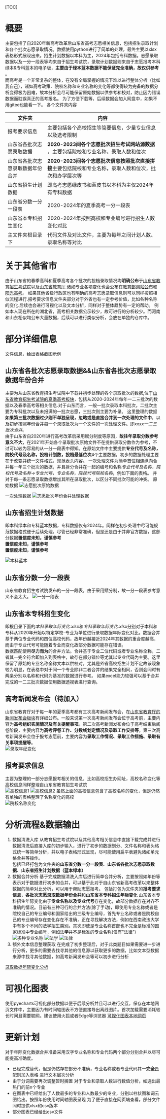 [TOC]

# 概要
主要包括了自2020年新高考改革后山东省高考志愿相关信息，包括招生录取计划和各个批次志愿录取情况。数据使用python进行了简单的处理，最终主要以xlsx表格形式展现出来。招生计划数据以本科为主，2024年包括专科数据。志愿录取数据以及一分一段表等均来自于招生考试院，录取计划数据则来自于志愿报考本科绿本&专科蓝本的电子版，**主要由于绿本蓝本数据不能保证完全准确，故仅供参考**  。  
而高考是一个非常复杂的整体，在没有全局掌握的情况下难以进行整体分析（比如我自己），诸如高考政策、院校名称和专业名称的变化等都使得较为完备的数据分析变得极为困难，故本分析会尽可能保留原始数据以供参考和校对，防止因为错误数据而耽误真正的高考报名。
为了方便下载等，后续数据会加入网盘中，如果不用gitee也能看一下。
各个文件夹内容  

| 文件夹                           | 内容                                                                                                    |
| -------------------------------- | ------------------------------------------------------------------------------------------------------- |
| 报考要求信息                     | 主要包括各个高校招生等简要信息，少量专业信息以及选考限制|
| 山东省各批次志愿录取数据         | **2020-2023间各个志愿批次招生考试网站源数据** ，主要包括院校和专业名称，录取人数和位次                  |
| 山东省各批次志愿录取数据年份合并 | **2020-2023间各个志愿批次信息按照批次直接拼接**主要包括院校和专业名称，录取人数和位次，批次和办学层次等 |
| 山东省招生计划数据               | 即高考志愿绿皮书和蓝皮书以本科为主仅2024年有专科数据                                                    |
| 山东省分数一分一段表             | 2020-2024年的夏季高考一分一段表                                                                         |
| 山东省本专科招生变化         | 2020-2024年按照高校和专业编号进行招生人数变化对比                                                                         |
| 主文件夹根目录下                 | 代码文件及对比文件，主要为每年之间计划人数、录取名称等对比                                              |
# 关于其他省市
由于山东省的春季高科和夏季高考各个批次的投档录取情况均**明确公布**于[山东省教育招生考试院](https://www.sdzk.cn/)以及[山东省教育厅](http://edu.shandong.gov.cn).诸如专业各项变化也会公布在[教育部网站公布](http://www.moe.gov.cn/s78/A07/zcs_ztzl/2017_zt06/17zt06_bznr/zhijiao/)和[阳光高考](https://gaokao.chsi.com.cn/)。
如果其他省级行政区也有明确的高考志愿录取信息则可以同样按照相似流程进行.报考要求信息文件夹部分对于外省也有一定参考价值，比如各种名称的变化.后续也会进行可视化以及文本分析，同样对于整体趋势有一定的帮助。
例如本人现在所在的湖北省，高考相关数据公示较少，故可进行的分析较少。而河南和山东相似均公布大量数据，后续可以进行类似分析，会放在单独的仓库中。


# 部分详细信息
文件信息，给出表格截图示例
## 山东省各批次志愿录取数据&&山东省各批次志愿录取数据年份合并
主要为从山东省教育招生考试院中下载并初步处理的各个录取批次的数据,位于[山东省教育招生考试院的夏季高考板块](https://www.sdzk.cn/NewsList.aspx?BCID=2)，包括从2020-2024年每年一二三批次的数据以及春季高考等相关信息.对于山东而言，一般一批次录取本科批次，二批次主要为专科批次以及未报满的一批次志愿，三批次则主要为补录。
这里整理的数据**如果第三批次数据过少则不单独呈现，忽略或是直接合并到一次处理的文件中**，以及初步按照年份合并每一个录取批次为一个文件的一次处理文件。即*xxxx一二三批次合并*。  
由于山东省自2020年进行高考改革后采用赋分制度等原因，**故往年录取分数参考意义不大**，在2021年开始各个录取批次原始文件不在提供录取分数作为参考，不过可以较为容易的从一分一段表中得知。在原始文件中主要提供**专业代号及名称，院校代号及名称，投档计划数，投档最低位次**4个主要数据，初步的数据处理主要在于改变并统一文件格式，规范表头内容。
一次处理文件为简单首位相连纵向合并每一年三个批次的数据，并且拆分合并在一起的编号和名称*专业代号及名称，院校代号及名称->专业代号，专业名称，院校代号院校名称*，例如下面的表格。 并对于每一条志愿录取数据增加其所在录取批次，以区分不同批次可能的冲突。
原始数据
![志愿批次原始数据](表格截图/志愿批次原始数据.png)

一次处理数据
![志愿批次年份合并处理数据](表格截图/志愿批次年份合并处理数据.png)

## 山东省招生计划数据
即本科绿本和专科蓝本数据，专科数据仅有2024年。同样在初步处理中尽可能规范数据格式便于后续处理。尽管已经非常准确，但是还是由于并非官方数据，这部分数据**置信度未知，谨慎参考**  
**置信度未知，谨慎参考**  
**置信度未知，谨慎参考**  

![本科蓝本](表格截图/本科蓝本数据.png)

## 山东省分数一分一段表
山东省教育招生考试院发布的一分一段表，由于采用赋分制，故一分一段表参考意义不会太大。
![一分一段表](表格截图/一分一段表.png)


## 山东省本专科招生变化
即根目录下面的*本科录取年际变化.xlsx*和*专科录取年际变化.xlsx*分别对于本科和专科从2020年开始以特定学校-专业为单位进行录取数据年际变化对比。数据合并基于两位专业代码和四位高校代码，故年份越接近2024年其数据的重合度越高，而由于专业代号可能随着专业而变化故部分数据可能存在错误。  
数据匹配使用**尽力而为**的合并方法。合并基于专业二位代码或者专业名称全称，二者其一完全符合即加入到表格中，故存在部分错位等尤其以专业代码为主要。这里保留了原始的专业名称全称文本以供校对，尤其是外省高校招生计划不定故该现象较为明显，在表格中对于同一个专业除非二者合并的结果完全相同，否则会同时有两条分别以名称和代码为基准的数据进行参考。 
如果excel能力较强可以基于合并完成的一二三批次数据使用数据透视表进行查询。

## 高考新闻发布会（待加入）
山东省教育厅对于每一年的夏季高考都有三次高考新闻发布会，在[山东省教育厅的新闻发布会板块](http://edu.shandong.gov.cn/col/col11973/index.html)有详细公布。一般来说第一次高考新闻发布会位于高考前，主要内容为**高考组织实施情况及有关提醒事项**。第二次高考新闻发布会位于高考结束后阅卷阶段，主要内容为**高考评卷工作、分数线划定情况及录取工作安排等**。第三次高考新闻发布会位于报考志愿前，主要内容为**录取工作情况、录取工作措施、录取有关事项提醒等**。    
![录取年纪变化](表格截图/录取年际变化.png)

## 报考要求信息
主要为整理的一部分志愿报考相关的信息，比如高校招生办网址，高校名称变化等
高校信息同样整理自山东省教育招生考试院  
![高校信息1](表格截图/高校信息1.png)
![高校信息2](表格截图/高校信息2.png)
虽然上面的高校信息包含了高校名称的变化，但是仍然有单独的表格整理了名称变化的高校  
![院校名称变化](表格截图/院校名称变化.png)

# 分析流程&数据输出
1. 数据清洗入库
从教育招生考试院以及其他高考相关信息中直接下载完成并进行数据清洗后直接入库的初步输入，进行了初步的数据划分、文件名称和表头格式统一等简单分析，并以电子表格形式呈现，尽可能使用扁平表避免诸如单元格合并等操作。  
包括已经打包为文件夹的**山东省分数一分一段表**、**山东省各批次志愿录取数据**、**山东省招生计划数据（蓝本绿本）**  
2. 数据合并分析
基于完成数据清洗入库后进行简单合并分析，主要按照如年份等表示对于数据进行初步的合并，可以基于此对于自山东省新高考改革以来整体数据的简单对比分析，可以用于帮助志愿报考。
包括打包为文件夹的**报考要求信息**，**各批次志愿录取数据年份合并**和**山东省本专科招生年际变化**
山东省本专科招生年际变化由于**专业名称以及专业代号**存在变化，故部分数据存在对齐不准确的情况。目前有三种可行的合并方法(除了手动)，即使用专业名称或者是院校自己的专业编号和国家给出的三级专业编号，首先专业名称或者是院校自己的专业编号存在变化存在不准确，正在寻找解决方法，例如在西南政法大学中有多个不同的法学招生类别。其次即使是专业名称首部也不完全是标准的国家标准中专业编号，例如法**学**并不是标准的专业名称(仅有"法律")
![多种专业名称](表格截图/专业名称混淆.png)
![法学](表格截图/法学.png)
![法律](表格截图/法律.png)
3. 额外文本信息整理获取
在完成了初步整理后，对于此类题目如果需要进一步进行分析，更多的需要去找寻其他的信息源以获取更多的数据，比如文本型数据来源中找寻其他数据，如高考新闻发布会等可以初步进行分析

[录取数据年际变化分析](/录取数据年际变化分析.md)


# 可视化图表
使用pyecharts可视化部分数据以便于后续分析并且可以进行交互，保存在本地网页文件中，主要因为有时间轴图表不方便直接导出离线图片。首次加载需要消耗较长时间且需要联网。建议使用火狐或者Edge等浏览器
[可视化图表本地网页](可视化图表.html)

# 更新计划
对于年际变化数据合并准备采用汉字专业名称和专业代码两个部分分别合并以尽可能提高准确度。  
- 已经完成替代，但是仍然存在部分不准确，专业名称或者专业代码其一**完全**匹配则加入表格
进行文本层次分析  
- 由于分词需要再次调整暂时搁置
对于专业和录取人数进行数值分析，如选出最热门的前n个专业
- 在图表中已经给出了人数最多的专业和人数最少的专业，分别以柱状图和词云图给出。按照年份使用时间轴图表呈现
为了便于直接在网页端查看，部分文件同时提供xlsx和csv版本
- 部分图表已经给出csv文件
